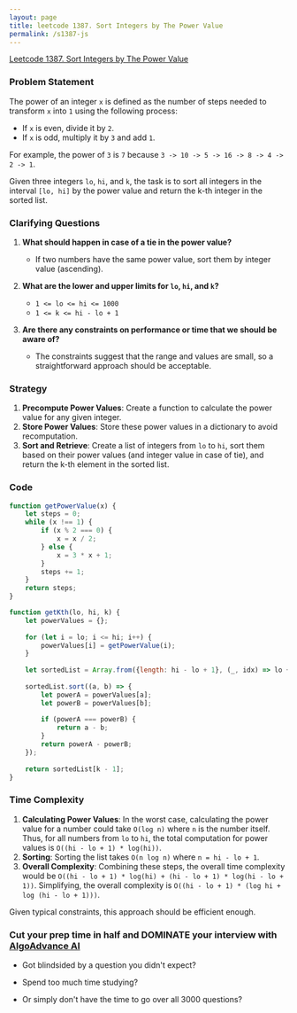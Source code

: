 ```yaml
---
layout: page
title: leetcode 1387. Sort Integers by The Power Value
permalink: /s1387-js
---
```

[Leetcode 1387. Sort Integers by The Power Value](https://algoadvance.github.io/algoadvance/l1387)
### Problem Statement

The power of an integer `x` is defined as the number of steps needed to transform `x` into `1` using the following process:
- If `x` is even, divide it by `2`.
- If `x` is odd, multiply it by `3` and add `1`.

For example, the power of `3` is `7` because `3 -> 10 -> 5 -> 16 -> 8 -> 4 -> 2 -> 1`.

Given three integers `lo`, `hi`, and `k`, the task is to sort all integers in the interval `[lo, hi]` by the power value and return the k-th integer in the sorted list.

### Clarifying Questions

1. **What should happen in case of a tie in the power value?**
   - If two numbers have the same power value, sort them by integer value (ascending).

2. **What are the lower and upper limits for `lo`, `hi`, and `k`?**
   - `1 <= lo <= hi <= 1000`
   - `1 <= k <= hi - lo + 1`

3. **Are there any constraints on performance or time that we should be aware of?**
   - The constraints suggest that the range and values are small, so a straightforward approach should be acceptable.

### Strategy

1. **Precompute Power Values**: Create a function to calculate the power value for any given integer.
2. **Store Power Values**: Store these power values in a dictionary to avoid recomputation.
3. **Sort and Retrieve**: Create a list of integers from `lo` to `hi`, sort them based on their power values (and integer value in case of tie), and return the k-th element in the sorted list.

### Code

```javascript
function getPowerValue(x) {
    let steps = 0;
    while (x !== 1) {
        if (x % 2 === 0) {
            x = x / 2;
        } else {
            x = 3 * x + 1;
        }
        steps += 1;
    }
    return steps;
}

function getKth(lo, hi, k) {
    let powerValues = {};
    
    for (let i = lo; i <= hi; i++) {
        powerValues[i] = getPowerValue(i);
    }
    
    let sortedList = Array.from({length: hi - lo + 1}, (_, idx) => lo + idx);
    
    sortedList.sort((a, b) => {
        let powerA = powerValues[a];
        let powerB = powerValues[b];
        
        if (powerA === powerB) {
            return a - b;
        }
        return powerA - powerB;
    });
    
    return sortedList[k - 1];
}
```

### Time Complexity

1. **Calculating Power Values**: In the worst case, calculating the power value for a number could take `O(log n)` where `n` is the number itself. Thus, for all numbers from `lo` to `hi`, the total computation for power values is `O((hi - lo + 1) * log(hi))`.
2. **Sorting**: Sorting the list takes `O(n log n)` where `n = hi - lo + 1`.
3. **Overall Complexity**: Combining these steps, the overall time complexity would be `O((hi - lo + 1) * log(hi) + (hi - lo + 1) * log(hi - lo + 1))`. Simplifying, the overall complexity is `O((hi - lo + 1) * (log hi + log (hi - lo + 1)))`.

Given typical constraints, this approach should be efficient enough.


### Cut your prep time in half and DOMINATE your interview with [AlgoAdvance AI](https://algoAdvance.com)

- Got blindsided by a question you didn't expect?

- Spend too much time studying?

- Or simply don't have the time to go over all 3000 questions?

